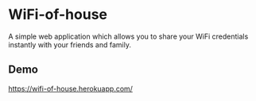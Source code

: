 # WiFi-of-house
A simple web application which allows you to share your WiFi credentials instantly with your friends and family.
## Demo
https://wifi-of-house.herokuapp.com/
